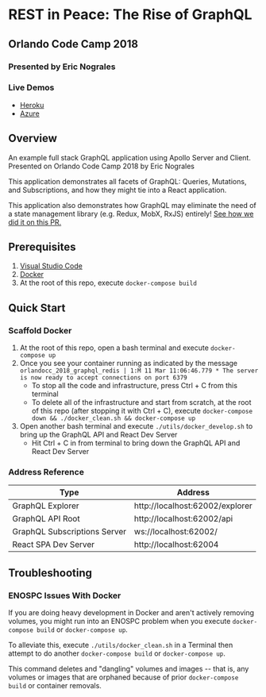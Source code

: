 # REST in Peace: The Rise of GraphQL

## Orlando Code Camp 2018

### Presented by Eric Nograles

### Live Demos

* [Heroku](https://orlando-cc-2018-graphql-dev.herokuapp.com)
* [Azure](https://occ-2018-graphql.azurewebsites.net/)

## Overview

An example full stack GraphQL application using Apollo Server and Client. Presented on Orlando Code Camp 2018 by Eric Nograles

This application demonstrates all facets of GraphQL: Queries, Mutations, and Subscriptions, and how they might tie into a React application.

This application also demonstrates how GraphQL may eliminate the need of a state management library (e.g. Redux, MobX, RxJS) entirely! [See how we did it on this PR.](https://github.com/ericnograles/orlandocc-2018-graphql/pull/1)

## Prerequisites

1. [Visual Studio Code](https://code.visualstudio.com/)
1. [Docker](https://www.docker.com/)
1. At the root of this repo, execute `docker-compose build`

## Quick Start

### Scaffold Docker

1. At the root of this repo, open a bash terminal and execute `docker-compose up`
1. Once you see your container running as indicated by the message `orlandocc_2018_graphql_redis | 1:M 11 Mar 11:06:46.779 * The server is now ready to accept connections on port 6379`
    * To stop all the code and infrastructure, press Ctrl + C from this terminal
    * To delete all of the infrastructure and start from scratch, at the root of this repo (after stopping it with Ctrl + C), execute `docker-compose down && ./docker_clean.sh && docker-compose up`
1. Open another bash terminal and execute `./utils/docker_develop.sh` to bring up the GraphQL API and React Dev Server
    * Hit Ctrl + C in from terminal to bring down the GraphQL API and React Dev Server

### Address Reference

| Type  | Address |
| ------------- | ------------- |
| GraphQL Explorer  | http://localhost:62002/explorer  |
| GraphQL API Root  | http://localhost:62002/api  |
| GraphQL Subscriptions Server  | ws://localhost:62002/  |
| React SPA Dev Server  | http://localhost:62004  |

## Troubleshooting

### ENOSPC Issues With Docker

If you are doing heavy development in Docker and aren't actively removing volumes, you might run into an ENOSPC problem when you execute `docker-compose build` or `docker-compose up`.  

To alleviate this, execute `./utils/docker_clean.sh` in a Terminal then attempt to do another `docker-compose build` or `docker-compose up`.

This command deletes and "dangling" volumes and images -- that is, any volumes or images that are orphaned because of prior `docker-compose build` or container removals.



